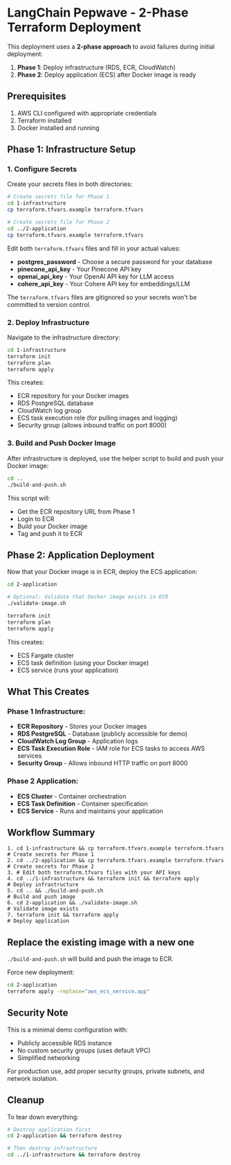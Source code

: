 # LangChain Pepwave - 2-Phase Terraform Deployment

This deployment uses a **2-phase approach** to avoid failures during initial deployment:

1. **Phase 1**: Deploy infrastructure (RDS, ECR, CloudWatch)
2. **Phase 2**: Deploy application (ECS) after Docker image is ready

## Prerequisites

1. AWS CLI configured with appropriate credentials
2. Terraform installed
3. Docker installed and running

## Phase 1: Infrastructure Setup

### 1. Configure Secrets

Create your secrets files in both directories:
```bash
# Create secrets file for Phase 1
cd 1-infrastructure
cp terraform.tfvars.example terraform.tfvars

# Create secrets file for Phase 2
cd ../2-application
cp terraform.tfvars.example terraform.tfvars
```

Edit both `terraform.tfvars` files and fill in your actual values:
- **postgres_password** - Choose a secure password for your database
- **pinecone_api_key** - Your Pinecone API key
- **openai_api_key** - Your OpenAI API key for LLM access
- **cohere_api_key** - Your Cohere API key for embeddings/LLM

The `terraform.tfvars` files are gitignored so your secrets won't be committed to version control.

### 2. Deploy Infrastructure

Navigate to the infrastructure directory:
```bash
cd 1-infrastructure
terraform init
terraform plan
terraform apply
```

This creates:
- ECR repository for your Docker images
- RDS PostgreSQL database
- CloudWatch log group
- ECS task execution role (for pulling images and logging)
- Security group (allows inbound traffic on port 8000)

### 3. Build and Push Docker Image

After infrastructure is deployed, use the helper script to build and push your Docker image:

```bash
cd ..
./build-and-push.sh
```

This script will:
- Get the ECR repository URL from Phase 1
- Login to ECR
- Build your Docker image
- Tag and push it to ECR

## Phase 2: Application Deployment

Now that your Docker image is in ECR, deploy the ECS application:

```bash
cd 2-application

# Optional: Validate that Docker image exists in ECR
./validate-image.sh

terraform init
terraform plan
terraform apply
```

This creates:
- ECS Fargate cluster
- ECS task definition (using your Docker image)
- ECS service (runs your application)

## What This Creates

### Phase 1 Infrastructure:
- **ECR Repository** - Stores your Docker images
- **RDS PostgreSQL** - Database (publicly accessible for demo)
- **CloudWatch Log Group** - Application logs
- **ECS Task Execution Role** - IAM role for ECS tasks to access AWS services
- **Security Group** - Allows inbound HTTP traffic on port 8000

### Phase 2 Application:
- **ECS Cluster** - Container orchestration
- **ECS Task Definition** - Container specification
- **ECS Service** - Runs and maintains your application

## Workflow Summary

```
1. cd 1-infrastructure && cp terraform.tfvars.example terraform.tfvars  # Create secrets for Phase 1
2. cd ../2-application && cp terraform.tfvars.example terraform.tfvars  # Create secrets for Phase 2
3. # Edit both terraform.tfvars files with your API keys
4. cd ../1-infrastructure && terraform init && terraform apply          # Deploy infrastructure
5. cd .. && ./build-and-push.sh                                        # Build and push image
6. cd 2-application && ./validate-image.sh                             # Validate image exists
7. terraform init && terraform apply                                   # Deploy application
```

## Replace the existing image with a new one

`./build-and-push.sh` will build and push the image to ECR.

Force new deployment:
```bash
cd 2-application
terraform apply -replace="aws_ecs_service.app"
```

## Security Note

This is a minimal demo configuration with:
- Publicly accessible RDS instance
- No custom security groups (uses default VPC)
- Simplified networking

For production use, add proper security groups, private subnets, and network isolation.

## Cleanup

To tear down everything:
```bash
# Destroy application first
cd 2-application && terraform destroy

# Then destroy infrastructure
cd ../1-infrastructure && terraform destroy
```